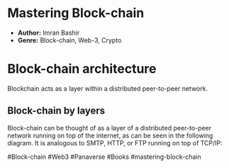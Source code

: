 # Mastering Block-chain
- **Author:** Imran Bashir
- **Genre:** Block-chain, Web-3, Crypto

# Block-chain architecture
Blockchain acts as a layer within a distributed peer-to-peer network. 

## Block-chain by layers 
Block-chain can be thought of as a layer of a distributed peer-to-peer network running on top of the internet, as can be seen in the following diagram. It is analogous to SMTP, HTTP, or FTP running on top of TCP/IP:

#Block-chain #Web3 #Panaverse #Books #mastering-block-chain 
